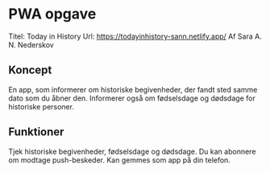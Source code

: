 # PWA opgave
Titel: Today in History
Url: https://todayinhistory-sann.netlify.app/
Af Sara A. N. Nederskov

## Koncept
En app, som informerer om historiske begivenheder, der fandt sted samme dato som du åbner den. Informerer også om fødselsdage og dødsdage for historiske personer. 

## Funktioner
Tjek historiske begivenheder, fødselsdage og dødsdage. Du kan abonnere om modtage push-beskeder. Kan gemmes som app på din telefon.
